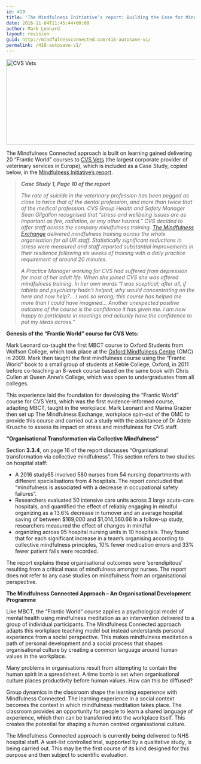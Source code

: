 ```yaml
---
id: 419
title: 'The Mindfulness Initiative’s report: Building the Case for Mindfulness in the Workplace, CVS Case Study'
date: 2016-11-04T11:45:44+00:00
author: Mark Leonard
layout: revision
guid: http://mindfulnessconnected.com/416-autosave-v1/
permalink: /416-autosave-v1/
---
```

<p class="p1">
  <img class="alignnone wp-image-499" src="http://mindfulnessconnected.com/wp-content/uploads/2016/10/Screen-Shot-2016-10-31-at-20.28.35-250x75.png" alt="CVS Vets" width="760" height="228" srcset="http://mindfulnessconnected.com/wp-content/uploads/2016/10/Screen-Shot-2016-10-31-at-20.28.35-250x75.png 250w, http://mindfulnessconnected.com/wp-content/uploads/2016/10/Screen-Shot-2016-10-31-at-20.28.35-700x211.png 700w, http://mindfulnessconnected.com/wp-content/uploads/2016/10/Screen-Shot-2016-10-31-at-20.28.35-120x36.png 120w, http://mindfulnessconnected.com/wp-content/uploads/2016/10/Screen-Shot-2016-10-31-at-20.28.35-1030x311.png 1030w, http://mindfulnessconnected.com/wp-content/uploads/2016/10/Screen-Shot-2016-10-31-at-20.28.35.png 1150w" sizes="(max-width: 760px) 100vw, 760px" />
</p>

<p class="p1">
  The Mindfulness Connected approach is built on learning gained delivering 20 “Frantic World” courses to <a href="http://www.cvsukltd.co.uk/">CVS Vets</a> (the largest corporate provider of veterinary services in Europe), which is included as a Case Study, copied below, in the <a href="http://www.themindfulnessinitiative.org.uk/images/reports/MI_Building-the-Case_v1.1_Oct16.pdf">Mindfulness Initiative&#8217;s report</a>.
</p>

> <p class="p1">
>   <strong><!--more-->
>   
>   <em>Case Study 1, Page 10 of the report</em></strong>
> </p>
> 
> <p class="p1">
>   <em>The rate of suicide in the veterinary profession has been pegged as close to twice that of the dental profession, and more than twice that of the medical profession. CVS Group Health and Safety Manager Sean Gilgallon recognised that “stress and wellbeing issues are as important as fire, radiation, or any other hazard.” CVS decided to offer staff across the company mindfulness training. <a href="http://mindfulness-exchange.com/">The Mindfulness Exchange</a> delivered mindfulness training across the whole organisation for all UK staff. Statistically significant reductions in stress were measured and staff reported substantial improvements in their resilience following six weeks of training with a daily practice requirement of around 20 minutes.</em>
> </p>
> 
> <p class="p1">
>   <em>A Practice Manager working for CVS had suffered from depression for most of her adult life. When she joined CVS she was offered mindfulness training. In her own words “I was sceptical; after all, if tablets and psychiatry hadn’t helped, why would concentrating on the here and now help?&#8230; I was so wrong; this course has helped me more than I could have imagined… Another unexpected positive outcome of the course is the confidence it has given me. I am now happy to participate in meetings and actually have the confidence to put my ideas across.&#8221;</em>
> </p>

<p class="p4">
  <strong>Genesis of the “Frantic World” course for CVS Vets:</strong>
</p>

<p class="p4">
  Mark Leonard co-taught the first MBCT course to Oxford Students from Wolfson College, which took place at the <a href="http://oxfordmindfulness.org/">Oxford Mindfulness Centre</a> (OMC) in 2009. Mark then taught the first mindfulness course using the “Frantic World” book to a small group of students at Keble College, Oxford, in 2011 before co-teaching an 8-week course based on the same book with Chris Cullen at Queen Anne’s College, which was open to undergraduates from all colleges.
</p>

<p class="p4">
  This experience laid the foundation for developing the “Frantic World” course for CVS Vets, which was the first evidence-informed course, adapting MBCT, taught in the workplace. Mark Leonard and Marina Grazier then set up The Mindfulness Exchange, workplace spin-out of the OMC to provide this course and carried out a study with the assistance of Dr Adele Krusche to assess its impact on stress and mindfulness for CVS staff.
</p>

<p class="p4">
  <strong>&#8220;Organisational Transformation via Collective Mindfulness&#8221;</strong>
</p>

<p class="p4">
  Section <strong>3.3.4</strong>, on page 16 of the report discusses &#8220;Organisational transformation via collective mindfulness&#8221;. This section refers to two studies on hospital staff:
</p>

  * A 2016 study65 involved 580 nurses from 54 nursing departments with different specialisations from 4 hospitals. The report concluded that “mindfulness is associated with a decrease in occupational safety failures”.
  * Researchers evaluated 50 intensive care units across 3 large acute-care hospitals, and quantified the effect of reliably engaging in mindful organizing as a 13.6% decrease in turnover and an average hospital saving of between $169,000 and $1,014,560.66 In a follow-up study, researchers measured the effect of changes in mindful
  * organizing across 95 hospital nursing units in 10 hospitals. They found that for each significant increase in a team’s organising according to collective mindfulness principles, 10% fewer medication errors and 33% fewer patient falls were recorded.

<p class="p4">
  The report explains these organisational outcomes were &#8216;serendipitous&#8217; resulting from a critical mass of mindfulness amongst nurses. The report does not refer to any case studies on mindfulness from an organisational perspective.
</p>

<p class="p4">
  <strong>The Mindfulness Connected Approach &#8211; An Organisational Development Programme</strong>
</p>

<p class="p4">
  Like MBCT, the “Frantic World” course applies a psychological model of mental health using mindfulness meditation as an intervention delivered to a group of individual participants. The Mindfulness Connected approach adapts this workplace teaching model but instead understands personal experience from a social perspective. This makes mindfulness meditation a path of personal development and a social process that shapes organisational culture by creating a common language around human values in the workplace.
</p>

<p class="p4">
  Many problems in organisations result from attempting to contain the human spirit in a spreadsheet. A time bomb is set when organisational culture places productivity before human values. How can this be diffused?
</p>

<p class="p4">
  Group dynamics in the classroom shape the learning experience with Mindfulness Connected. The learning experience in a social context becomes the context in which mindfulness meditation takes place. The classroom provides an opportunity for people to learn a shared language of experience, which then can be transferred into the workplace itself. This creates the potential for shaping a human centred organisational culture.
</p>

<p class="p4">
  The Mindfulness Connected approach is currently being delivered to NHS hospital staff. A wait-list controlled trial, supported by a qualitative study, is being carried out. This may be the first course of its kind designed for this purpose and then subject to scientific evaluation.
</p>